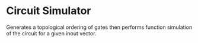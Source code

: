 # Circuit Simulator
Generates a topological ordering of gates then performs function simulation of the circuit for a given inout vector.
